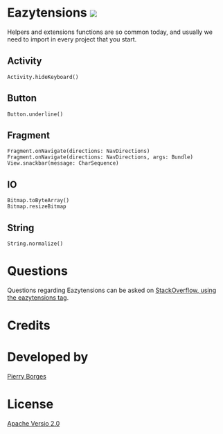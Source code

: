 Eazytensions [![](https://jitpack.io/v/Pierry/Eazytensions.svg)](https://jitpack.io/#Pierry/Eazytensions)
===

Helpers and extensions functions are so common today, and usually we need to import in every project that you start. 

## Activity

    Activity.hideKeyboard()

## Button

    Button.underline()

## Fragment

    Fragment.onNavigate(directions: NavDirections)
    Fragment.onNavigate(directions: NavDirections, args: Bundle)
    View.snackbar(message: CharSequence)

## IO

    Bitmap.toByteArray()
    Bitmap.resizeBitmap

## String

    String.normalize()

Questions
===

Questions regarding Eazytensions can be asked on [StackOverflow, using the eazytensions tag](http://stackoverflow.com/questions/tagged/eazytensions).

Credits
===

Developed by
===

[Pierry Borges](https://pierry.github.io/)

License
===

[Apache Versio 2.0](http://www.apache.org/licenses/LICENSE-2.0.html)
